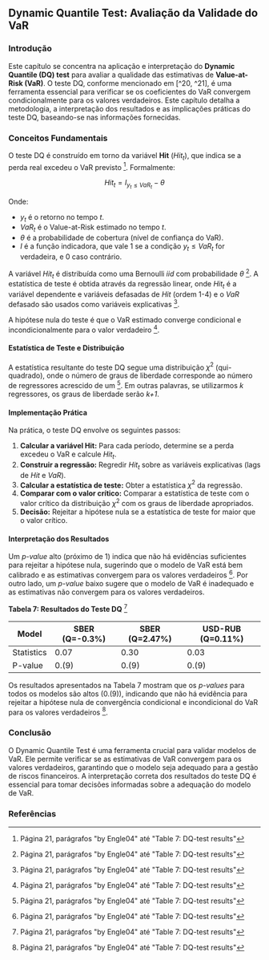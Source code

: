 ## Dynamic Quantile Test: Avaliação da Validade do VaR

### Introdução
Este capítulo se concentra na aplicação e interpretação do **Dynamic Quantile (DQ) test** para avaliar a qualidade das estimativas de **Value-at-Risk (VaR)**. O teste DQ, conforme mencionado em [^20, ^21], é uma ferramenta essencial para verificar se os coeficientes do VaR convergem condicionalmente para os valores verdadeiros. Este capítulo detalha a metodologia, a interpretação dos resultados e as implicações práticas do teste DQ, baseando-se nas informações fornecidas.

### Conceitos Fundamentais
O teste DQ é construído em torno da variável **Hit** ($Hit_t$), que indica se a perda real excedeu o VaR previsto [^21]. Formalmente:

$$Hit_t = I_{y_t \leq VaR_t} - \theta$$

Onde:
*   $y_t$ é o retorno no tempo $t$.
*   $VaR_t$ é o Value-at-Risk estimado no tempo $t$.
*   $\theta$ é a probabilidade de cobertura (nível de confiança do VaR).
*   $I$ é a função indicadora, que vale 1 se a condição $y_t \leq VaR_t$ for verdadeira, e 0 caso contrário.

A variável $Hit_t$ é distribuída como uma Bernoulli *iid* com probabilidade $\theta$ [^21]. A estatística de teste é obtida através da regressão linear, onde $Hit_t$ é a variável dependente e variáveis defasadas de $Hit$ (ordem 1-4) e o $VaR$ defasado são usados como variáveis explicativas [^21].

A hipótese nula do teste é que o VaR estimado converge condicional e incondicionalmente para o valor verdadeiro [^21].

#### Estatística de Teste e Distribuição
A estatística resultante do teste DQ segue uma distribuição $\chi^2$ (qui-quadrado), onde o número de graus de liberdade corresponde ao número de regressores acrescido de um [^21]. Em outras palavras, se utilizarmos *k* regressores, os graus de liberdade serão *k+1*.

#### Implementação Prática
Na prática, o teste DQ envolve os seguintes passos:
1.  **Calcular a variável Hit:** Para cada período, determine se a perda excedeu o VaR e calcule $Hit_t$.
2.  **Construir a regressão:** Regredir $Hit_t$ sobre as variáveis explicativas (lags de $Hit$ e $VaR$).
3.  **Calcular a estatística de teste:** Obter a estatística $\chi^2$ da regressão.
4.  **Comparar com o valor crítico:** Comparar a estatística de teste com o valor crítico da distribuição $\chi^2$ com os graus de liberdade apropriados.
5.  **Decisão:** Rejeitar a hipótese nula se a estatística de teste for maior que o valor crítico.

#### Interpretação dos Resultados
Um *p-value* alto (próximo de 1) indica que não há evidências suficientes para rejeitar a hipótese nula, sugerindo que o modelo de VaR está bem calibrado e as estimativas convergem para os valores verdadeiros [^21]. Por outro lado, um *p-value* baixo sugere que o modelo de VaR é inadequado e as estimativas não convergem para os valores verdadeiros.

**Tabela 7: Resultados do Teste DQ** [^21]

| Model               | SBER (Q=-0.3%) | SBER (Q=2.47%) | USD-RUB (Q=0.11%) |
|---------------------|-----------------|-----------------|--------------------|
| Statistics          | 0.07            | 0.30            | 0.03               |
| P-value             | 0.(9)           | 0.(9)           | 0.(9)              |

Os resultados apresentados na Tabela 7 mostram que os *p-values* para todos os modelos são altos (0.(9)), indicando que não há evidência para rejeitar a hipótese nula de convergência condicional e incondicional do VaR para os valores verdadeiros [^21].

### Conclusão
O Dynamic Quantile Test é uma ferramenta crucial para validar modelos de VaR. Ele permite verificar se as estimativas de VaR convergem para os valores verdadeiros, garantindo que o modelo seja adequado para a gestão de riscos financeiros. A interpretação correta dos resultados do teste DQ é essencial para tomar decisões informadas sobre a adequação do modelo de VaR.

### Referências
[^20]: Página 20, parágrafo "2.1 Dynamic Quantile-test"
[^21]: Página 21, parágrafos "by Engle04" até "Table 7: DQ-test results"

<!-- END -->